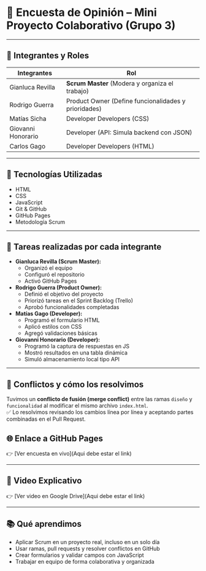 # 📝 Encuesta de Opinión – Mini Proyecto Colaborativo (Grupo 3)

---

## 👥 Integrantes y Roles

| Integrantes        | Rol                                                  |
| ------------------ | -----------------------------------------------------|
| Gianluca Revilla   | **Scrum Master** (Modera y organiza el trabajo)      |
| Rodrigo Guerra     | Product Owner (Define funcionalidades y prioridades) |
| Matías Sicha       | Developer Developers (CSS)                           |
| Giovanni Honorario | Developer (API: Simula backend con JSON)             |
| Carlos Gago        | Developer Developers (HTML)                          |

---

## 🔧 Tecnologías Utilizadas

- HTML
- CSS
- JavaScript
- Git & GitHub
- GitHub Pages
- Metodología Scrum

---

## 🧩 Tareas realizadas por cada integrante

- **Gianluca Revilla (Scrum Master):**
  - Organizó el equipo
  - Configuró el repositorio
  - Activó GitHub Pages
- **Rodrigo Guerra (Product Owner):**
  - Definió el objetivo del proyecto
  - Priorizó tareas en el Sprint Backlog (Trello)
  - Aprobó funcionalidades completadas
- **Matías Gago (Developer):**
  - Programó el formulario HTML
  - Aplicó estilos con CSS
  - Agregó validaciones básicas
- **Giovanni Honorario (Developer):**
  - Programó la captura de respuestas en JS
  - Mostró resultados en una tabla dinámica
  - Simuló almacenamiento local tipo API

---

## 🧪 Conflictos y cómo los resolvimos

Tuvimos un **conflicto de fusión (merge conflict)** entre las ramas `diseño` y `funcionalidad` al modificar el mismo archivo `index.html`.  
✅ Lo resolvimos revisando los cambios línea por línea y aceptando partes combinadas en el Pull Request.

## 🌐 Enlace a GitHub Pages

👉 [Ver encuesta en vivo](Aqui debe estar el link)

---

## 🎥 Video Explicativo

👉 [Ver video en Google Drive](Aqui debe estar el link)

---

## 📚 Qué aprendimos

- Aplicar Scrum en un proyecto real, incluso en un solo día
- Usar ramas, pull requests y resolver conflictos en GitHub
- Crear formularios y validar campos con JavaScript
- Trabajar en equipo de forma colaborativa y organizada
